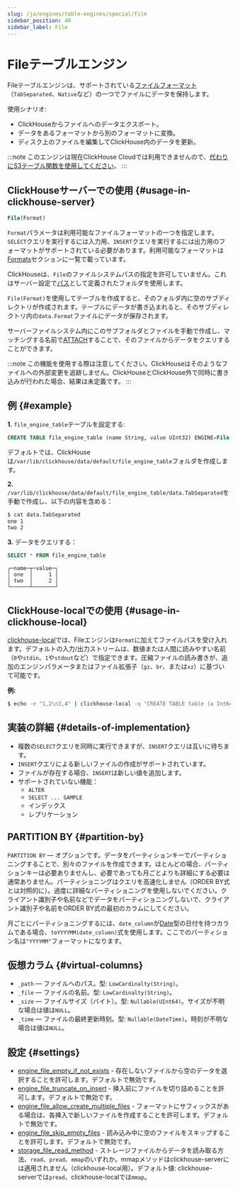 ```yaml
---
slug: /ja/engines/table-engines/special/file
sidebar_position: 40
sidebar_label: File
---
```


# Fileテーブルエンジン

Fileテーブルエンジンは、サポートされている[ファイルフォーマット](../../../interfaces/formats.md#formats)（`TabSeparated`、`Native`など）の一つでファイルにデータを保持します。

使用シナリオ:

- ClickHouseからファイルへのデータエクスポート。
- データをあるフォーマットから別のフォーマットに変換。
- ディスク上のファイルを編集してClickHouse内のデータを更新。

:::note
このエンジンは現在ClickHouse Cloudでは利用できませんので、[代わりにS3テーブル関数を使用してください](/docs/ja/sql-reference/table-functions/s3.md)。
:::

## ClickHouseサーバーでの使用 {#usage-in-clickhouse-server}

``` sql
File(Format)
```

`Format`パラメータは利用可能なファイルフォーマットの一つを指定します。`SELECT`クエリを実行するには入力用、`INSERT`クエリを実行するには出力用のフォーマットがサポートされている必要があります。利用可能なフォーマットは[Formats](../../../interfaces/formats.md#formats)セクションに一覧で載っています。

ClickHouseは、`File`のファイルシステムパスの指定を許可していません。これはサーバー設定で[パス](../../../operations/server-configuration-parameters/settings.md)として定義されたフォルダを使用します。

`File(Format)`を使用してテーブルを作成すると、そのフォルダ内に空のサブディレクトリが作成されます。テーブルにデータが書き込まれると、そのサブディレクトリ内の`data.Format`ファイルにデータが保存されます。

サーバーファイルシステム内にこのサブフォルダとファイルを手動で作成し、マッチングする名前で[ATTACH](../../../sql-reference/statements/attach.md)することで、そのファイルからデータをクエリすることができます。

:::note
この機能を使用する際は注意してください。ClickHouseはそのようなファイルへの外部変更を追跡しません。ClickHouseとClickHouse外で同時に書き込みが行われた場合、結果は未定義です。
:::

## 例 {#example}

**1.** `file_engine_table`テーブルを設定する:

``` sql
CREATE TABLE file_engine_table (name String, value UInt32) ENGINE=File(TabSeparated)
```

デフォルトでは、ClickHouseは`/var/lib/clickhouse/data/default/file_engine_table`フォルダを作成します。

**2.** `/var/lib/clickhouse/data/default/file_engine_table/data.TabSeparated`を手動で作成し、以下の内容を含める：

``` bash
$ cat data.TabSeparated
one 1
two 2
```

**3.** データをクエリする：

``` sql
SELECT * FROM file_engine_table
```

``` text
┌─name─┬─value─┐
│ one  │     1 │
│ two  │     2 │
└──────┴───────┘
```

## ClickHouse-localでの使用 {#usage-in-clickhouse-local}

[clickhouse-local](../../../operations/utilities/clickhouse-local.md)では、Fileエンジンは`Format`に加えてファイルパスを受け入れます。デフォルトの入力/出力ストリームは、数値または人間に読みやすい名前（`0`や`stdin`、`1`や`stdout`など）で指定できます。圧縮ファイルの読み書きが、追加のエンジンパラメータまたはファイル拡張子（`gz`、`br`、または`xz`）に基づいて可能です。

**例:**

``` bash
$ echo -e "1,2\n3,4" | clickhouse-local -q "CREATE TABLE table (a Int64, b Int64) ENGINE = File(CSV, stdin); SELECT a, b FROM table; DROP TABLE table"
```

## 実装の詳細 {#details-of-implementation}

- 複数の`SELECT`クエリを同時に実行できますが、`INSERT`クエリは互いに待ちます。
- `INSERT`クエリによる新しいファイルの作成がサポートされています。
- ファイルが存在する場合、`INSERT`は新しい値を追加します。
- サポートされていない機能：
  - `ALTER`
  - `SELECT ... SAMPLE`
  - インデックス
  - レプリケーション

## PARTITION BY {#partition-by}

`PARTITION BY` — オプションです。データをパーティションキーでパーティショニングすることで、別々のファイルを作成できます。ほとんどの場合、パーティションキーは必要ありませんし、必要であっても月ごとよりも詳細にする必要は通常ありません。パーティショニングはクエリを高速化しません（ORDER BY式とは対照的に）。過度に詳細なパーティショニングを使用しないでください。クライアント識別子や名前などでデータをパーティショニングしないで、クライアント識別子や名前をORDER BY式の最初のカラムにしてください。

月ごとにパーティショニングするには、`date_column`が[Date](/docs/ja/sql-reference/data-types/date.md)型の日付を持つカラムである場合、`toYYYYMM(date_column)`式を使用します。ここでのパーティション名は`"YYYYMM"`フォーマットになります。

## 仮想カラム {#virtual-columns}

- `_path` — ファイルへのパス。型: `LowCardinalty(String)`。
- `_file` — ファイルの名前。型: `LowCardinalty(String)`。
- `_size` — ファイルサイズ（バイト）。型: `Nullable(UInt64)`。サイズが不明な場合は値は`NULL`。
- `_time` — ファイルの最終更新時刻。型: `Nullable(DateTime)`。時刻が不明な場合は値は`NULL`。

## 設定 {#settings}

- [engine_file_empty_if_not_exists](/docs/ja/operations/settings/settings.md#engine-file-empty_if-not-exists) - 存在しないファイルから空のデータを選択することを許可します。デフォルトで無効です。
- [engine_file_truncate_on_insert](/docs/ja/operations/settings/settings.md#engine-file-truncate-on-insert) - 挿入前にファイルを切り詰めることを許可します。デフォルトで無効です。
- [engine_file_allow_create_multiple_files](/docs/ja/operations/settings/settings.md#engine_file_allow_create_multiple_files) - フォーマットにサフィックスがある場合は、各挿入で新しいファイルを作成することを許可します。デフォルトで無効です。
- [engine_file_skip_empty_files](/docs/ja/operations/settings/settings.md#engine-file-skip-empty-files) - 読み込み中に空のファイルをスキップすることを許可します。デフォルトで無効です。
- [storage_file_read_method](/docs/ja/operations/settings/settings.md#engine-file-empty_if-not-exists) - ストレージファイルからデータを読み取る方法、`read`、`pread`、`mmap`のいずれか。mmapメソッドはclickhouse-serverには適用されません（clickhouse-local用）。デフォルト値: clickhouse-serverでは`pread`、clickhouse-localでは`mmap`。
